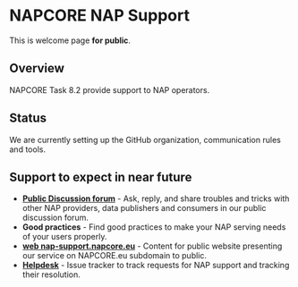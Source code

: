 # NAPCORE NAP Support
This is welcome page **for public**.

## Overview
NAPCORE Task 8.2 provide support to NAP operators.

## Status
We are currently setting up the GitHub organization, communication rules and tools.

## Support to expect in near future
- **[Public Discussion forum](https://github.com/orgs/napcore-nap-support/discussions)** - Ask, reply, and share troubles and tricks with other NAP providers, data publishers and consumers in our public discussion forum.
- **Good practices** - Find good practices to make your NAP serving needs of your users properly.
- **[web nap-support.napcore.eu](https://github.com/napcore-nap-support/web-nap-support.napcore.eu)** - Content for public website presenting our service on NAPCORE.eu subdomain to public.
- **[Helpdesk](https://github.com/napcore-nap-support/helpdesk)** - Issue tracker to track requests for NAP support and tracking their resolution.
